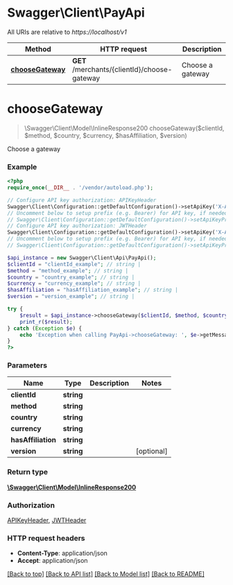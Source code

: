 # Swagger\Client\PayApi

All URIs are relative to *https://localhost/v1*

Method | HTTP request | Description
------------- | ------------- | -------------
[**chooseGateway**](PayApi.md#chooseGateway) | **GET** /merchants/{clientId}/choose-gateway | Choose a gateway


# **chooseGateway**
> \Swagger\Client\Model\InlineResponse200 chooseGateway($clientId, $method, $country, $currency, $hasAffiliation, $version)

Choose a gateway

### Example
```php
<?php
require_once(__DIR__ . '/vendor/autoload.php');

// Configure API key authorization: APIKeyHeader
Swagger\Client\Configuration::getDefaultConfiguration()->setApiKey('X-API-KEY', 'YOUR_API_KEY');
// Uncomment below to setup prefix (e.g. Bearer) for API key, if needed
// Swagger\Client\Configuration::getDefaultConfiguration()->setApiKeyPrefix('X-API-KEY', 'Bearer');
// Configure API key authorization: JWTHeader
Swagger\Client\Configuration::getDefaultConfiguration()->setApiKey('X-Authorization-JWT', 'YOUR_API_KEY');
// Uncomment below to setup prefix (e.g. Bearer) for API key, if needed
// Swagger\Client\Configuration::getDefaultConfiguration()->setApiKeyPrefix('X-Authorization-JWT', 'Bearer');

$api_instance = new Swagger\Client\Api\PayApi();
$clientId = "clientId_example"; // string | 
$method = "method_example"; // string | 
$country = "country_example"; // string | 
$currency = "currency_example"; // string | 
$hasAffiliation = "hasAffiliation_example"; // string | 
$version = "version_example"; // string | 

try {
    $result = $api_instance->chooseGateway($clientId, $method, $country, $currency, $hasAffiliation, $version);
    print_r($result);
} catch (Exception $e) {
    echo 'Exception when calling PayApi->chooseGateway: ', $e->getMessage(), PHP_EOL;
}
?>
```

### Parameters

Name | Type | Description  | Notes
------------- | ------------- | ------------- | -------------
 **clientId** | **string**|  |
 **method** | **string**|  |
 **country** | **string**|  |
 **currency** | **string**|  |
 **hasAffiliation** | **string**|  |
 **version** | **string**|  | [optional]

### Return type

[**\Swagger\Client\Model\InlineResponse200**](../Model/InlineResponse200.md)

### Authorization

[APIKeyHeader](../../README.md#APIKeyHeader), [JWTHeader](../../README.md#JWTHeader)

### HTTP request headers

 - **Content-Type**: application/json
 - **Accept**: application/json

[[Back to top]](#) [[Back to API list]](../../README.md#documentation-for-api-endpoints) [[Back to Model list]](../../README.md#documentation-for-models) [[Back to README]](../../README.md)

